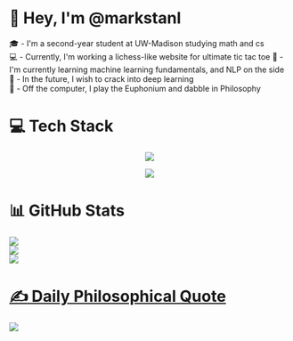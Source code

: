 # 👋 Hey, I'm @markstanl
🎓 - I'm a second-year student at UW-Madison studying math and cs    
💻 - Currently, I'm working a lichess-like website for ultimate tic tac toe
🧠 - I'm currently learning machine learning fundamentals, and NLP on the side   
📆 - In the future, I wish to crack into deep learning  
📖 - Off the computer, I play the Euphonium and dabble in Philosophy  

# 💻 Tech Stack
<p align="center">
  <a href="https://skillicons.dev">
    <img src="https://skillicons.dev/icons?i=react,vite,nextjs,express,ts,tailwind,threejs" />
  </a>
</p>
<p align="center">
  <a href="https://skillicons.dev">
      <img src="https://skillicons.dev/icons?i=java,py,pytorch,tensorflow,sklearn" />
  </a>
</p>

# 📊 GitHub Stats  
![](https://github-readme-stats-seven-rust-69.vercel.app/api?username=markstanl&theme=tokyonight&hide_border=false&include_all_commits=false&count_private=false&hide=contribs&show_icons=true)<br/>
![](https://github-readme-streak-stats.herokuapp.com/?user=markstanl&theme=tokyonight&hide_border=false)<br/>
![](https://github-readme-stats-seven-rust-69.vercel.app/api/top-langs/?username=markstanl&theme=tokyonight&hide_border=false&include_all_commits=false&count_private=false&layout=compact)
  
# [✍️ Daily Philosophical Quote](https://github.com/markstanl/Philosophical-Quotes-API)

![](https://github-readme-philosophical-quotes.vercel.app/api/generate-image?theme=tokyonight&daily-quote=true&daily-seed=18)

<!-- Generated by the Philosophical Quotes API https://github.com/markstanl/Philosophical-Quotes-API/blob/main/README.md -->

<!-- Proudly created with GPRM ( https://gprm.itsvg.in ) -->
